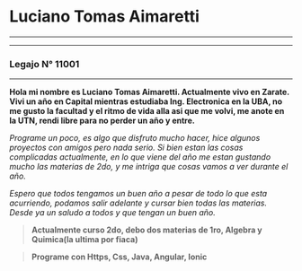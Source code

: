 # Luciano Tomas Aimaretti
___

___
### Legajo N° 11001
___
**Hola mi nombre es Luciano Tomas Aimaretti. Actualmente vivo en Zarate. Vivi un año en Capital mientras estudiaba Ing. Electronica en la UBA, no me gusto la facultad y el ritmo de vida alla asi que me volvi, me anote en la UTN, rendi libre para no perder un año y entre.**

*Programe un poco, es algo que disfruto mucho hacer, hice algunos proyectos con amigos pero nada serio. Si bien estan las cosas complicadas actualmente, en lo que viene del año me estan gustando mucho las materias de 2do, y me intriga que cosas vamos a ver durante el año.*

*Espero que todos tengamos un buen año a pesar de todo lo que esta acurriendo, podamos salir adelante y cursar bien todas las materias. Desde ya un saludo a todos y que tengan un buen año.*
> **Actualmente curso 2do, debo dos materias de 1ro, Algebra y Quimica(la ultima por fiaca)**

> **Programe con Https, Css, Java, Angular, Ionic**

